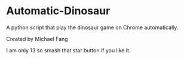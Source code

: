 # Automatic-Dinosaur
A python script that play the dinosaur game on Chrome automatically.

Created by Michael Fang

I am only 13 so smash that star button if you like it.
